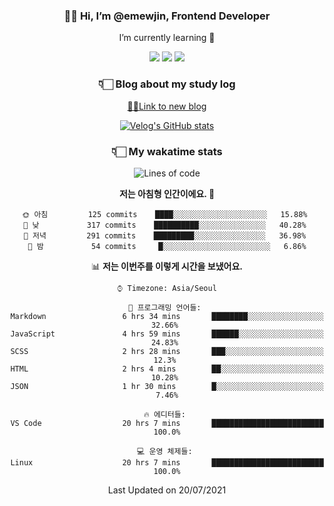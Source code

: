 <div align='center'>
  
### 👋🏻 Hi, I’m @emewjin, Frontend Developer 
I’m currently learning 🌱 
    
  <img src="https://img.shields.io/badge/javascript-F7DF1E?style=for-the-badge&logo=javascript&logoColor=black"/>
  <img src="https://img.shields.io/badge/react.js-61DAFB?style=for-the-badge&logo=react&logoColor=black"/>
    <img src="https://img.shields.io/badge/vue.js-4FC08D?style=for-the-badge&logo=vue.js&logoColor=white"/>

### 👇🏻 Blog about my study log
  [🏃🏻Link to new blog](https://emewjin.github.io/)  
  
 [![Velog's GitHub stats](https://velog-readme-stats.vercel.app/api?name=1703979&tag=javascript)](https://github.com/eungyeole/velog-readme-stats)


### 👇🏻 My wakatime stats  
  
<!--START_SECTION:waka-->
![Lines of code](https://img.shields.io/badge/%EC%A0%80%EB%8A%94%20%EC%97%AC%ED%83%9C%EA%B9%8C%EC%A7%80%20-68327%20%EC%A4%84%EC%9D%98%20%EC%BD%94%EB%93%9C%EB%A5%BC%20%EC%9E%91%EC%84%B1%ED%96%88%EC%96%B4%EC%9A%94.-blue)

**저는 아침형 인간이에요. 🐤** 

```text
🌞 아침         125 commits    ████░░░░░░░░░░░░░░░░░░░░░   15.88% 
🌆 낮　         317 commits    ██████████░░░░░░░░░░░░░░░   40.28% 
🌃 저녁         291 commits    █████████░░░░░░░░░░░░░░░░   36.98% 
🌙 밤　         54 commits     █░░░░░░░░░░░░░░░░░░░░░░░░   6.86%

```


📊 **저는 이번주를 이렇게 시간을 보냈어요.** 

```text
⌚︎ Timezone: Asia/Seoul

💬 프로그래밍 언어들: 
Markdown                 6 hrs 34 mins       ████████░░░░░░░░░░░░░░░░░   32.66% 
JavaScript               4 hrs 59 mins       ██████░░░░░░░░░░░░░░░░░░░   24.83% 
SCSS                     2 hrs 28 mins       ███░░░░░░░░░░░░░░░░░░░░░░   12.3% 
HTML                     2 hrs 4 mins        ██░░░░░░░░░░░░░░░░░░░░░░░   10.28% 
JSON                     1 hr 30 mins        █░░░░░░░░░░░░░░░░░░░░░░░░   7.46%

🔥 에디터들: 
VS Code                  20 hrs 7 mins       █████████████████████████   100.0%

💻 운영 체제들: 
Linux                    20 hrs 7 mins       █████████████████████████   100.0%

```


 Last Updated on 20/07/2021
<!--END_SECTION:waka-->
 </div>
<!---
Emewjin/Emewjin is a ✨ special ✨ repository because its `README.md` (this file) appears on your GitHub profile.
You can click the Preview link to take a look at your changes.
--->

